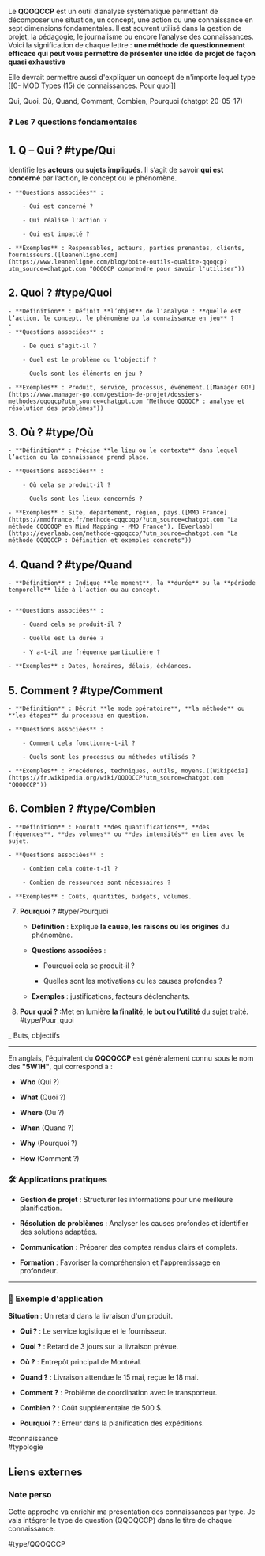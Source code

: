 
Le **QQOQCCP** est un outil d’analyse systématique permettant de décomposer une situation, un concept, une action ou une connaissance en sept dimensions fondamentales. Il est souvent utilisé dans la gestion de projet, la pédagogie, le journalisme ou encore l’analyse des connaissances. Voici la signification de chaque lettre : **une méthode de questionnement efficace qui peut vous permettre de présenter une idée de projet de façon quasi exhaustive**

Elle devrait permettre aussi d'expliquer un concept de n'importe lequel type [[0- MOD Types (15) de connaissances. Pour quoi]]

Qui, Quoi, Où, Quand, Comment, Combien, Pourquoi (chatgpt 20-05-17)

### ❓ Les 7 questions fondamentales


## 1.  **Q – Qui ?** #type/Qui 

Identifie les **acteurs** ou **sujets impliqués**. Il s’agit de savoir **qui est concerné** par l’action, le concept ou le phénomène.

    - **Questions associées** :
        
        - Qui est concerné ?
            
        - Qui réalise l'action ?
            
        - Qui est impacté ?
            
    - **Exemples** : Responsables, acteurs, parties prenantes, clients, fournisseurs.([leanenligne.com](https://www.leanenligne.com/blog/boite-outils-qualite-qqoqcp?utm_source=chatgpt.com "QQOQCP comprendre pour savoir l'utiliser"))
        
## 2. **Quoi ?** #type/Quoi 
    
    - **Définition** : Définit **l’objet** de l’analyse : **quelle est l’action, le concept, le phénomène ou la connaissance en jeu** ?
    - 
    - **Questions associées** :
        
        - De quoi s'agit-il ?
            
        - Quel est le problème ou l'objectif ?
            
        - Quels sont les éléments en jeu ?
            
    - **Exemples** : Produit, service, processus, événement.([Manager GO!](https://www.manager-go.com/gestion-de-projet/dossiers-methodes/qqoqcp?utm_source=chatgpt.com "Méthode QQOQCP : analyse et résolution des problèmes"))
        
## 3. **Où ?** #type/Où 
    
    - **Définition** : Précise **le lieu ou le contexte** dans lequel l’action ou la connaissance prend place.
        
    - **Questions associées** :
        
        - Où cela se produit-il ?
            
        - Quels sont les lieux concernés ?
            
    - **Exemples** : Site, département, région, pays.([MMD France](https://mmdfrance.fr/methode-cqqcoqp/?utm_source=chatgpt.com "La méthode CQQCOQP en Mind Mapping - MMD France"), [Everlaab](https://everlaab.com/methode-qqoqccp/?utm_source=chatgpt.com "La méthode QQOQCCP : Définition et exemples concrets"))
        
## 4. **Quand ?** #type/Quand 
    
    - **Définition** : Indique **le moment**, la **durée** ou la **période temporelle** liée à l’action ou au concept.

        
    - **Questions associées** :
        
        - Quand cela se produit-il ?
            
        - Quelle est la durée ?
            
        - Y a-t-il une fréquence particulière ?
            
    - **Exemples** : Dates, horaires, délais, échéances.
        
## 5. **Comment ?**  #type/Comment 
    
    - **Définition** : Décrit **le mode opératoire**, **la méthode** ou **les étapes** du processus en question.
        
    - **Questions associées** :
        
        - Comment cela fonctionne-t-il ?
            
        - Quels sont les processus ou méthodes utilisés ?
            
    - **Exemples** : Procédures, techniques, outils, moyens.([Wikipédia](https://fr.wikipedia.org/wiki/QQOQCCP?utm_source=chatgpt.com "QQOQCCP"))
        
## 6. **Combien ?**  #type/Combien 
    
    - **Définition** : Fournit **des quantifications**, **des fréquences**, **des volumes** ou **des intensités** en lien avec le sujet.
        
    - **Questions associées** :
        
        - Combien cela coûte-t-il ?
            
        - Combien de ressources sont nécessaires ?
            
    - **Exemples** : Coûts, quantités, budgets, volumes.
        
7. **Pourquoi ?** #type/Pourquoi 
    
    - **Définition** : Explique **la cause, les raisons ou les origines** du phénomène.
        
    - **Questions associées** :
        
        - Pourquoi cela se produit-il ?
            
        - Quelles sont les motivations ou les causes profondes ?
            
    - **Exemples** :  justifications, facteurs déclenchants.
        
8. **Pour quoi ?** :Met en lumière **la finalité, le but ou l’utilité** du sujet traité. #type/Pour_quoi

_ Buts, objectifs

---
En anglais, l'équivalent du **QQOQCCP** est généralement connu sous le nom des **"5W1H"**, qui correspond à :

- **Who** (Qui ?)
    
- **What** (Quoi ?)
    
- **Where** (Où ?)
    
- **When** (Quand ?)
    
- **Why** (Pourquoi ?)
    
- **How** (Comment ?)

### 🛠️ Applications pratiques

- **Gestion de projet** : Structurer les informations pour une meilleure planification.
    
- **Résolution de problèmes** : Analyser les causes profondes et identifier des solutions adaptées.
    
- **Communication** : Préparer des comptes rendus clairs et complets.
    
- **Formation** : Favoriser la compréhension et l'apprentissage en profondeur.
    

---

### 📄 Exemple d'application

**Situation** : Un retard dans la livraison d'un produit.

- **Qui ?** : Le service logistique et le fournisseur.
    
- **Quoi ?** : Retard de 3 jours sur la livraison prévue.
    
- **Où ?** : Entrepôt principal de Montréal.
    
- **Quand ?** : Livraison attendue le 15 mai, reçue le 18 mai.
    
- **Comment ?** : Problème de coordination avec le transporteur.
    
- **Combien ?** : Coût supplémentaire de 500 $.
    
- **Pourquoi ?** : Erreur dans la planification des expéditions.

#connaissance   
#typologie 

## Liens externes



### Note perso
Cette approche va enrichir ma présentation des connaissances par type. Je vais intégrer le type de question (QQOQCCP) dans le titre de chaque connaissance.

#type/QQOQCCP